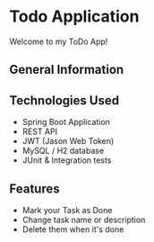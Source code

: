 # Todo Application
Welcome to my ToDo App!

## General Information




## Technologies Used
- Spring Boot Application
- REST API
- JWT (Jason Web Token)
- MySQL / H2 database
- JUnit & Integration tests



## Features
- Mark your Task as Done 
- Change task name or description
- Delete them when it's done
